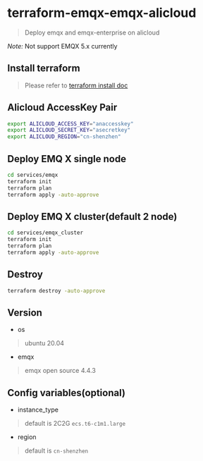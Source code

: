 # terraform-emqx-emqx-alicloud
> Deploy emqx and emqx-enterprise on alicloud

*Note:* Not support EMQX 5.x currently

## Install terraform
> Please refer to [terraform install doc](https://learn.hashicorp.com/tutorials/terraform/install-cli)


## Alicloud AccessKey Pair
```bash
export ALICLOUD_ACCESS_KEY="anaccesskey"
export ALICLOUD_SECRET_KEY="asecretkey"
export ALICLOUD_REGION="cn-shenzhen"
```

## Deploy EMQ X single node
```bash
cd services/emqx
terraform init
terraform plan
terraform apply -auto-approve
```


## Deploy EMQ X cluster(default 2 node)
```bash
cd services/emqx_cluster
terraform init
terraform plan
terraform apply -auto-approve
```

## Destroy
```bash
terraform destroy -auto-approve
```

## Version
- os
> ubuntu 20.04

- emqx
> emqx open source 4.4.3

## Config variables(optional)
- instance_type
> default is 2C2G `ecs.t6-c1m1.large`

- region
> default is `cn-shenzhen`
